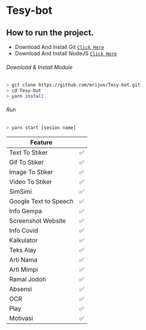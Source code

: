 # Tesy-bot

## How to run the project.

* Download And Install Git [`Click Here`](https://git-scm.com/downloads)
* Download And Install NodeJS [`Click Here`](https://nodejs.org/en/download)

###### Download & Install Module
```bash
> git clone https://github.com/mrijoo/Tesy-bot.git
> cd Tesy-bot
> yarn install
```
###### Run
```bash
> yarn start [sesion name]
```
| Feature ||
| ------------- | ------------- |
| Text To Stiker |✅|
| Gif To Stiker|✅|
| Image To Stiker|✅|
| Video To Stiker |✅|
| SimSimi |✅|
| Google Text to Speech |✅|
| Info Gempa |✅|
| Screenshot Website |✅|
| Info Covid |✅|
| Kalkulator |✅|
| Teks Alay |✅|
| Arti Nama |✅|
| Arti Mimpi |✅|
| Ramal Jodoh |✅|
| Absensi |✅|
| OCR |✅|
| Play |✅|
| Motivasi |✅|